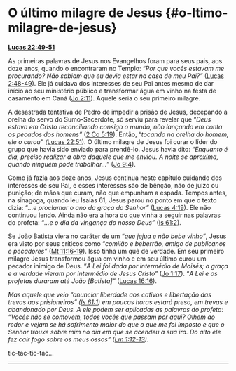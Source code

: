 # O último milagre de Jesus {#o-ltimo-milagre-de-jesus}

[**Lucas 22:49-51**](http://bibliaonline.com.br/acf/lc/22/49-51)

As primeiras palavras de Jesus nos Evangelhos foram para seus pais, aos doze anos, quando o encontraram no Templo: “_Por que vocês estavam me procurando? Não sabiam que eu devia estar na casa de meu Pai?”_ ([Lucas 2:48-49](http://bibliaonline.com.br/acf/lc/2/48-49)). Ele já cuidava dos interesses de seu Pai antes mesmo de dar início ao seu ministério público e transformar água em vinho na festa de casamento em Caná ([Jo 2:11](http://bibliaonline.com.br/acf/jo/2/11)). Aquele seria o seu primeiro milagre.

A desastrada tentativa de Pedro de impedir a prisão de Jesus, decepando a orelha do servo do Sumo-Sacerdote, só serviu para revelar que “_Deus estava em Cristo reconciliando consigo o mundo, não lançando em conta os pecados dos homens”_ ([2 Co 5:19](http://bibliaonline.com.br/acf/2co/5/19)). Então, “_tocando na orelha do homem, ele o curou” (_[Lucas 22:51](http://bibliaonline.com.br/acf/lc/22/51)). O último milagre de Jesus foi curar o líder do grupo que havia sido enviado para prendê-lo. Jesus havia dito: “_Enquanto é dia, preciso realizar a obra daquele que me enviou. A noite se aproxima, quando ninguém pode trabalhar...”_ ([Jo 9:4](http://bibliaonline.com.br/acf/jo/9/4)).

Como já fazia aos doze anos, Jesus continua neste capítulo cuidando dos interesses de seu Pai, e esses interesses são de bênção, não de juízo ou punição; de mãos que curam, não que empunham a espada. Tempos antes, na sinagoga, quando leu Isaías 61, Jesus parou no ponto em que o texto dizia: “_...e proclamar o ano da graça do Senhor”_ ([Lucas 4:19](http://bibliaonline.com.br/acf/lc/4/19)). Ele não continuou lendo. Ainda não era a hora do que vinha a seguir nas palavras do profeta: “_...e o dia da vingança do nosso Deus”_ ([Is 61:2](http://bibliaonline.com.br/acf/is/61/2)).

Se João Batista viera no caráter de um “_que jejua e não bebe vinho”_, Jesus era visto por seus críticos como “_comilão e beberrão, amigo de publicanos e pecadores”_ ([Mt 11:16-19](http://bibliaonline.com.br/acf/mt/11/16-19)). Isso tinha um quê de verdade. Em seu primeiro milagre Jesus transformou água em vinho e em seu último curou um pecador inimigo de Deus. “_A Lei foi dada por intermédio de Moisés; a graça e a verdade vieram por intermédio de Jesus Cristo”_ ([Jo 1:17](http://bibliaonline.com.br/acf/jo/1/17)). “_A Lei e os profetas duraram até João [Batista]”_ ([Lucas 16:16](http://bibliaonline.com.br/acf/lc/16/16)).

_Mas aquele que veio “anunciar liberdade aos cativos e libertação das trevas aos prisioneiros” (_[_Is 61:1_](http://bibliaonline.com.br/acf/is/61/1)_) em poucas horas estará preso, em trevas e abandonado por Deus. A ele podem ser aplicadas as palavras do profeta: “Vocês não se comovem, todos vocês que passam por aqui? Olhem ao redor e vejam se há sofrimento maior do que o que me foi imposto e que o Senhor trouxe sobre mim no dia em que se acendeu a sua ira. Do alto ele fez cair fogo sobre os meus ossos” (_[_Lm 1:12-13_](http://bibliaonline.com.br/acf/lm/1/12-13)_)._

tic-tac-tic-tac...

*****